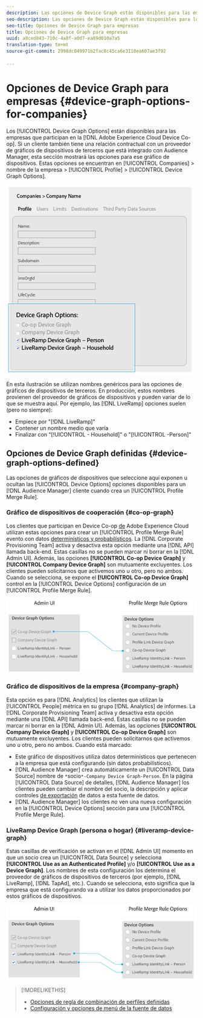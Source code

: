 ```yaml
---
description: Las opciones de Device Graph están disponibles para las empresas que participan en Adobe Experience Cloud Device Co-op. Si un cliente también tiene una relación contractual con un proveedor de gráficos de dispositivos de terceros que está integrado con Audience Manager, esta sección mostrará las opciones para ese gráfico de dispositivos. Estas opciones se encuentran en Empresas > nombre de la empresa > Perfil > Opciones de Device Graph.
seo-description: Las opciones de Device Graph están disponibles para las empresas que participan en Adobe Experience Cloud Device Co-op. Si un cliente también tiene una relación contractual con un proveedor de gráficos de dispositivos de terceros que está integrado con Audience Manager, esta sección mostrará las opciones para ese gráfico de dispositivos. Estas opciones se encuentran en Empresas > nombre de la empresa > Perfil > Opciones de Device Graph.
seo-title: Opciones de Device Graph para empresas
title: Opciones de Device Graph para empresas
uuid: a8ced843-710c-4a8f-a0d7-ea89d010a7a5
translation-type: tm+mt
source-git-commit: 2998dc049971b2fac8c45ca6e3118ea607ae3f92

---
```



# Opciones de Device Graph para empresas {#device-graph-options-for-companies}

Los [!UICONTROL Device Graph Options] están disponibles para las empresas que participan en la [!DNL Adobe Experience Cloud Device Co-op]. Si un cliente también tiene una relación contractual con un proveedor de gráficos de dispositivos de terceros que está integrado con Audience Manager, esta sección mostrará las opciones para ese gráfico de dispositivos. Estas opciones se encuentran en [!UICONTROL Companies] &gt; nombre de la empresa &gt; [!UICONTROL Profile] &gt; [!UICONTROL Device Graph Options].

![](assets/adminUIdataSource.png)

En esta ilustración se utilizan nombres genéricos para las opciones de gráficos de dispositivos de terceros. En producción, estos nombres provienen del proveedor de gráficos de dispositivos y pueden variar de lo que se muestra aquí. Por ejemplo, las [!DNL LiveRamp] opciones suelen (pero no siempre):

* Empiece por "[!DNL LiveRamp]"
* Contener un nombre medio que varía
* Finalizar con "[!UICONTROL - Household]" o "[!UICONTROL -Person]"

## Opciones de Device Graph definidas {#device-graph-options-defined}

Las opciones de gráficos de dispositivos que seleccione aquí exponen u ocultan las [!UICONTROL Device Options] opciones disponibles para un [!DNL Audience Manager] cliente cuando crea un [!UICONTROL Profile Merge Rule].

### Gráfico de dispositivos de cooperación {#co-op-graph}

Los clientes que participan en Device Co-op [de](https://marketing.adobe.com/resources/help/en_US/mcdc/) Adobe Experience Cloud utilizan estas opciones para crear un [!UICONTROL Profile Merge Rule] evento con datos [determinísticos y probabilísticos](https://marketing.adobe.com/resources/help/en_US/mcdc/mcdc-links.html). La [!DNL Corporate Provisioning Team] activa y desactiva esta opción mediante una [!DNL API] llamada back-end. Estas casillas no se pueden marcar ni borrar en la [!DNL Admin UI]. Además, las opciones **[!UICONTROL Co-op Device Graph]** y **[!UICONTROL Company Device Graph]** son mutuamente excluyentes. Los clientes pueden solicitarnos que activemos uno u otro, pero no ambos. Cuando se selecciona, se expone el **[!UICONTROL Co-op Device Graph]** control en la [!UICONTROL Device Options] configuración de un [!UICONTROL Profile Merge Rule].

![](assets/adminUI1.png)

### Gráfico de dispositivos de la empresa {#company-graph}

Esta opción es para [!DNL Analytics] los clientes que utilizan la [!UICONTROL People] métrica en su grupo [!DNL Analytics] de informes. La [!DNL Corporate Provisioning Team] activa y desactiva esta opción mediante una [!DNL API] llamada back-end. Estas casillas no se pueden marcar ni borrar en la [!DNL Admin UI]. Además, las opciones **[!UICONTROL Company Device Graph]** y **[!UICONTROL Co-op Device Graph]** son mutuamente excluyentes. Los clientes pueden solicitarnos que activemos uno u otro, pero no ambos. Cuando está marcado:

* Este gráfico de dispositivos utiliza datos determinísticos que pertenecen a la empresa que está configurando (sin datos probabilísticos).
* [!DNL Audience Manager] crea automáticamente un [!UICONTROL Data Source] nombre de `*`socio`*-Company Device Graph-Person`. En la página [!UICONTROL Data Source] de detalles, [!DNL Audience Manager] los clientes pueden cambiar el nombre del socio, la descripción y aplicar controles [de exportación](https://marketing.adobe.com/resources/help/en_US/aam/c_dec.html) de datos a esta fuente de datos.
* [!DNL Audience Manager] los clientes *no* ven una nueva configuración en la [!UICONTROL Device Options] sección para una [!UICONTROL Profile Merge Rule].

### LiveRamp Device Graph (persona o hogar) {#liveramp-device-graph}

Estas casillas de verificación se activan en el [!DNL Admin UI] momento en que un socio crea un [!UICONTROL Data Source] y selecciona **[!UICONTROL Use as an Authenticated Profile]** y/o **[!UICONTROL Use as a Device Graph]**. Los nombres de esta configuración los determina el proveedor de gráficos de dispositivos de terceros (por ejemplo, [!DNL LiveRamp], [!DNL TapAd], etc.). Cuando se selecciona, esto significa que la empresa que está configurando va a utilizar los datos proporcionados por estos gráficos de dispositivos.

![](assets/adminUI2.png)

>[!MORELIKETHIS]
>
>* [Opciones de regla de combinación de perfiles definidas](https://marketing.adobe.com/resources/help/en_US/aam/merge-rule-definitions.html)
>* [Configuración y opciones de menú de la fuente de datos](https://marketing.adobe.com/resources/help/en_US/aam/datasource-settings-definitions.html)

